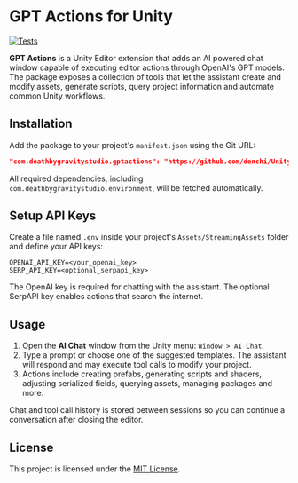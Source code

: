 # GPT Actions for Unity

[![Tests](https://github.com/denchi/UnityGPTActions/actions/workflows/tests.yml/badge.svg?branch=main)](https://github.com/denchi/UnityGPTActions/actions/workflows/tests.yml)

**GPT Actions** is a Unity Editor extension that adds an AI powered chat window capable of executing editor actions through OpenAI's GPT models. The package exposes a collection of tools that let the assistant create and modify assets, generate scripts, query project information and automate common Unity workflows.

## Installation

Add the package to your project's `manifest.json` using the Git URL:

```json
"com.deathbygravitystudio.gptactions": "https://github.com/denchi/UnityGPTActions.git"
```

All required dependencies, including `com.deathbygravitystudio.environment`, will be fetched automatically.

## Setup API Keys

Create a file named `.env` inside your project's `Assets/StreamingAssets` folder and define your API keys:

```
OPENAI_API_KEY=<your_openai_key>
SERP_API_KEY=<optional_serpapi_key>
```

The OpenAI key is required for chatting with the assistant. The optional SerpAPI key enables actions that search the internet.

## Usage

1. Open the **AI Chat** window from the Unity menu: `Window > AI Chat`.
2. Type a prompt or choose one of the suggested templates. The assistant will respond and may execute tool calls to modify your project.
3. Actions include creating prefabs, generating scripts and shaders, adjusting serialized fields, querying assets, managing packages and more.

Chat and tool call history is stored between sessions so you can continue a conversation after closing the editor.

## License

This project is licensed under the [MIT License](LICENSE).
